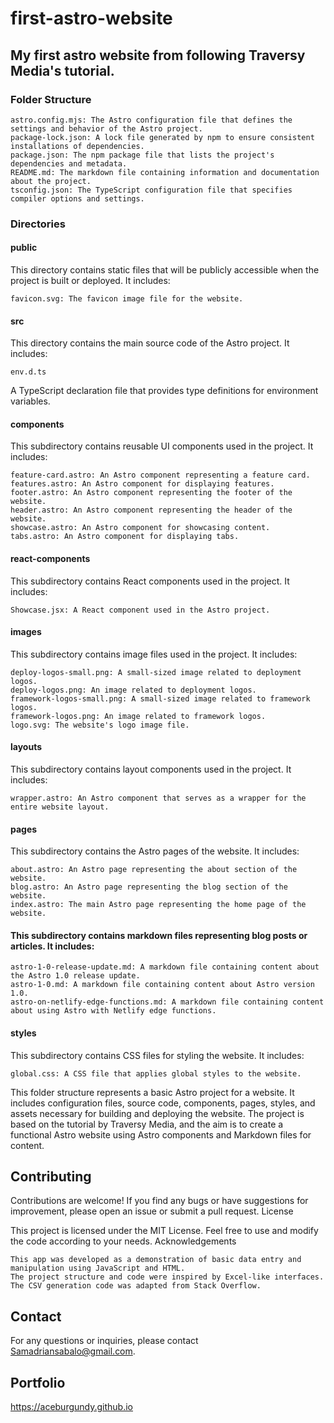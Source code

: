 # first-astro-website

## My first astro website from following Traversy Media's tutorial.

### Folder Structure

    astro.config.mjs: The Astro configuration file that defines the settings and behavior of the Astro project.
    package-lock.json: A lock file generated by npm to ensure consistent installations of dependencies.
    package.json: The npm package file that lists the project's dependencies and metadata.
    README.md: The markdown file containing information and documentation about the project.
    tsconfig.json: The TypeScript configuration file that specifies compiler options and settings.

### Directories
#### public

This directory contains static files that will be publicly accessible when the project is built or deployed. It includes:

    favicon.svg: The favicon image file for the website.

#### src

This directory contains the main source code of the Astro project. It includes:

    env.d.ts

A TypeScript declaration file that provides type definitions for environment variables.

#### components

This subdirectory contains reusable UI components used in the project. It includes:

    feature-card.astro: An Astro component representing a feature card.
    features.astro: An Astro component for displaying features.
    footer.astro: An Astro component representing the footer of the website.
    header.astro: An Astro component representing the header of the website.
    showcase.astro: An Astro component for showcasing content.
    tabs.astro: An Astro component for displaying tabs.

#### react-components

This subdirectory contains React components used in the project. It includes:

    Showcase.jsx: A React component used in the Astro project.

#### images

This subdirectory contains image files used in the project. It includes:

    deploy-logos-small.png: A small-sized image related to deployment logos.
    deploy-logos.png: An image related to deployment logos.
    framework-logos-small.png: A small-sized image related to framework logos.
    framework-logos.png: An image related to framework logos.
    logo.svg: The website's logo image file.

#### layouts

This subdirectory contains layout components used in the project. It includes:

    wrapper.astro: An Astro component that serves as a wrapper for the entire website layout.

#### pages

This subdirectory contains the Astro pages of the website. It includes:

    about.astro: An Astro page representing the about section of the website.
    blog.astro: An Astro page representing the blog section of the website.
    index.astro: The main Astro page representing the home page of the website.

#### This subdirectory contains markdown files representing blog posts or articles. It includes:

    astro-1-0-release-update.md: A markdown file containing content about the Astro 1.0 release update.
    astro-1-0.md: A markdown file containing content about Astro version 1.0.
    astro-on-netlify-edge-functions.md: A markdown file containing content about using Astro with Netlify edge functions.

#### styles

This subdirectory contains CSS files for styling the website. It includes:

    global.css: A CSS file that applies global styles to the website.

This folder structure represents a basic Astro project for a website. It includes configuration files, source code, components, pages, styles, and assets necessary for building and deploying the website. The project is based on the tutorial by Traversy Media, and the aim is to create a functional Astro website using Astro components and Markdown files for content.

## Contributing

Contributions are welcome! If you find any bugs or have suggestions for improvement, please open an issue or submit a pull request.
License

This project is licensed under the MIT License. Feel free to use and modify the code according to your needs.
Acknowledgements

    This app was developed as a demonstration of basic data entry and manipulation using JavaScript and HTML.
    The project structure and code were inspired by Excel-like interfaces.
    The CSV generation code was adapted from Stack Overflow.

## Contact

For any questions or inquiries, please contact Samadriansabalo@gmail.com.

## Portfolio
https://aceburgundy.github.io
